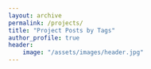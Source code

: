 ```yaml
---
layout: archive
permalink: /projects/
title: "Project Posts by Tags"
author_profile: true
header:
    image: "/assets/images/header.jpg"
---
```

<!-- 
{% include base_path %}
{% include group-by-array collection=site.posts field="tags" %}

{% for tag in group_names %}
    {% assign posts = group_items[forloop.index0] %}
    <h2 id="{{tag | slugify}}" class="archive__subtitle">{{tag}}</h2>

    {% for post in posts %}
        {% include archive-single.html %}
    {% endfor %}
{% endfor %} -->